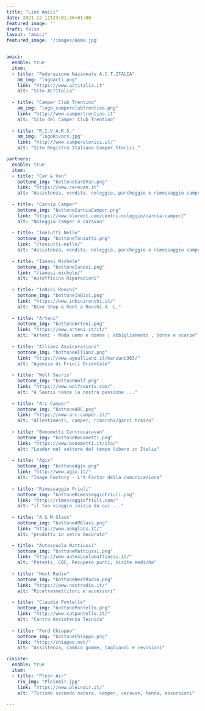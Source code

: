 ```yaml
---
title: "Link Amici"
date: 2021-12-11T23:01:36+01:00
featured_image: ''
draft: false
layout: "amici"
featured_image: '/images/Home.jpg'


amici:
  enable: true
  item:
  - title: "Federazione Nazionale A.C.T.ITALIA"
    am_img: "logoacti.png"
    link: "https://www.actitalia.it"
    alt: "Sito ACTItalia"
  
  - title: "Camper Club Trentino"
    am_img: "logo_camperclubtrentino.png"
    link: "http://www.campertrentino.it"
    alt: "Sito del Camper Club Trentino"
  
  - title: "R.I.V.A.R.S."
    am_img: "logoRivars.jpg"
    link: "http://www.camperstorici.it/"
    alt: "Sito Registro Italiano Camper Storici "

partners:
  enable: true
  item:
  - title: "Car & Van"
    bottone_img: "bottoneCarEVan.png"
    link: "https://www.carevan.it"
    alt: "Assistenza, vendita, noleggio, parcheggio e rimessaggio camper e caravan"
  
  - title: "Carnia Camper"
    bottone_img: "bottoneCarniaCamper.png"
    link: "https://www.blurent.com/centri-noleggio/carnia-camper/"
    alt: "Noleggio camper e caravan"
  
  - title: "Toniutti Nello"
    bottone_img: "bottoneToniutti.png"
    link: "/toniutti-nello/"
    alt: "Assistenza, vendita, noleggio, parcheggio e rimessaggio camper e caravan"
  
  - title: "Ianesi Michele"
    bottone_img: "bottoneIanesi.png"
    link: "/ianesi-michele/"
    alt: "Autofficina Riparazioni"
  
  - title: "InBici Ronchi"
    bottone_img: "bottoneInBici.png"
    link: "https://www.inbicironchi.it/"
    alt: "Bike Shop & Rent a Ronchi d. L."
  
  - title: "Arteni"
    bottone_img: "bottoneArteni.png"
    link: "https://www.arteni.it/it/"
    alt: "Arteni - Moda uomo e donna | abbigliamento , borse e scarpe"
  
  - title: "Allianz Assicurazioni"
    bottone_img: "bottoneAllianz.png"
    link: "https://www.ageallianz.it/manzano363/"
    alt: "Agenzia di Friuli Orientale"
  
  - title: "Wolf Sauris"
    bottone_img: "bottoneWolf.png"
    link: "https://www.wolfsauris.com/"
    alt: "A Sauris nasce la nostra passione ..."
  
  - title: "Arc Camper"
    bottone_img: "bottoneARC.png"
    link: "https://www.arc-camper.it/"
    alt: "Allestimenti, camper, rimorchi/ganci traino"
  
  - title: "Bonometti Centrocaravan"
    bottone_img: "bottoneBonometti.png"
    link: "https://www.bonometti.it/ita/"
    alt: "Leader nel settore del tempo libero in Italia"
  
  - title: "Agix"
    bottone_img: "bottoneAgix.png"
    link: "http://www.agix.it/"
    alt: "Image Factory - L'X Factor della comunicazione"
  
  - title: "Rimessaggio Friuli"
    bottone_img: "bottoneRimessaggioFriuli.png"
    link: "http://rimessaggiofriuli.com/"
    alt: "il tuo viaggio inizia da qui ..."
  
  - title: "A & M Glass"
    bottone_img: "bottoneAMGlass.png"
    link: "http://www.aemglass.it/"
    alt: "prodotti in vetro decorato"

  - title: "Autoscuola Mattiussi"
    bottone_img: "bottoneMattiussi.png"
    link: "http://www.autoscuolamattiussi.it/"
    alt: "Patenti, CQC, Recupero punti, Visite mediche"
  
  - title: "Next Radio"
    bottone_img: "bottoneNextRadio.png"
    link: "https://www.nextradio.it/"
    alt: "Ricetrasmettitori e accessori"
  
  - title: "Claudio Pontello"
    bottone_img: "bottonePontello.png"
    link: "http://www.catpontello.it/"
    alt: "Cantro Assistenza Tecnica"
  
  - title: "Ford Chiappo"
    bottone_img: "bottoneChiappo.png"
    link: "http://chiappo.net/"
    alt: "Assistenza, cambio gomme, tagliandi e revisioni"

riviste:
  enable: true
  item:
  - title: "Plein Air"
    riv_img: "PleinAir.jpg"
    link: "https://www.pleinair.it/"
    alt: "Turismo secondo natura, camper, caravan, tenda, escursioni"
 
---
```



